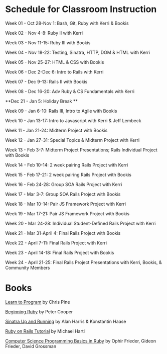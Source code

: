 Schedule for Classroom Instruction
==================================

Week 01 - Oct 28-Nov 1: Bash, Git, Ruby with Kerri & Bookis

Week 02 - Nov 4-8: Ruby II with Kerri

Week 03 - Nov 11-15: Ruby III with Bookis 

Week 04 - Nov 18-22: Testing, Sinatra, HTTP, DOM & HTML with Kerri

Week 05 - Nov 25-27: HTML & CSS with Bookis 

Week 06 - Dec 2-Dec 6: Intro to Rails with Kerri

Week 07 - Dec 9-13: Rails II with Bookis 

Week 08 - Dec 16-20: Adv Ruby & CS Fundamentals with Kerri 

**Dec 21 - Jan 5: Holiday Break **

Week 09 - Jan 6-10: Rails III, Intro to Agile with Bookis

Week 10 - Jan 13-17: Intro to Javascript with Kerri & Jeff Lembeck

Week 11 - Jan 21-24: Midterm Project with Bookis

Week 12 - Jan 27-31: Special Topics & Midterm Project with Kerri

Week 13 - Feb 3-7: Midterm Project Presentations; Rails Individual Project with Bookis

Week 14 - Feb 10-14: 2 week pairing Rails Project with Kerri

Week 15 - Feb 17-21: 2 week pairing Rails Project with Bookis 

Week 16 - Feb 24-28: Group SOA Rails Project with Kerri

Week 17 - Mar 3-7:  Group SOA Rails Project with Bookis

Week 18 - Mar 10-14: Pair JS Framework Project with Kerri

Week 19 - Mar 17-21: Pair JS Framework Project with Bookis

Week 20 - Mar 24-28: Individual Student-Defined Rails Project with Kerri

Week 21 - Mar 31-April 4: Final Rails Project with Bookis

Week 22 - April 7-11: Final Rails Project with Kerri

Week 23 - April 14-18: Final Rails Project with Bookis

Week 24 - April 21-25: Final Rails Project Presentations with Kerri, Bookis, & Community Members 


Books
=====
[Learn to Program](http://pine.fm/LearnToProgram/) by Chris Pine

[Beginning Ruby](http://beginningruby.org/) by Peter Cooper

[Sinatra Up and Running](http://shop.oreilly.com/product/0636920019664.do) by Alan Harris & Konstantin Haase

[Ruby on Rails Tutorial](http://ruby.railstutorial.org/) by Michael Hartl

[Computer Science Programming Basics in Ruby](http://shop.oreilly.com/product/0636920028192.do) by Ophir Frieder, Gideon Frieder, David Grossman